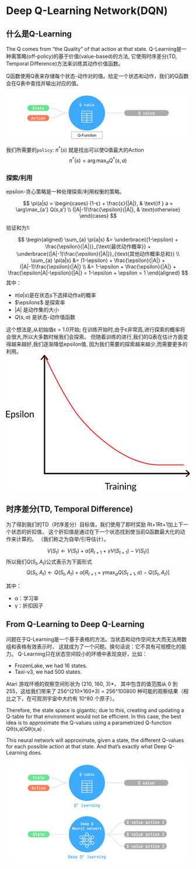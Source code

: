 # Deep Q-Learning Network(DQN)

## 什么是Q-Learning
The Q comes from “the Quality” of that action at that state.
Q-Learning是一种离策略(off-policy)的基于价值(value-based)的方法,
它使用时序差分(TD, Temporal Difference)方法来训练其动作价值函数。

Q函数使用Q表来存储每个状态-动作对的值。给定一个状态和动作，我们的Q函数会在Q表中查找并输出对应的值。

![image](./Q-function-flow.png)

我们所需要的`policy`: $\pi^*(s)$ 就是找出可以使Q值最大的Action
$$
\pi^*(s) = \arg\max_a Q^*(s,a)
$$

### 探索/利用

epsilon-贪心策略是一种处理探索/利用权衡的策略。

$$
\pi(a|s) = 
\begin{cases} 
(1-ε) + \frac{ε}{|A|}, & \text{if } a = \arg\max_{a'} Q(s,a') \\
(|A|-1)\frac{\epsilon}{|A|}, & \text{otherwise}
\end{cases}
$$

验证和为1:

$$
\begin{aligned}
\sum_{a} \pi(a|s) 
&= \underbrace{(1-\epsilon) + \frac{\epsilon}{|A|}}_{\text{最优动作概率}} + \underbrace{(|A|-1)\frac{\epsilon}{|A|}}_{\text{其他动作概率总和}} \\
\sum_{a} \pi(a|s) 
&= (1-\epsilon) + \frac{\epsilon}{|A|} + (|A|-1)\frac{\epsilon}{|A|} \\
&= 1-\epsilon + \frac{\epsilon}{|A|} + \frac{\epsilon|A|-\epsilon}{|A|} = 1-\epsilon + \epsilon = 1
\end{aligned}
$$
其中：

- $\pi(a|s)$是在状态s下选择动作a的概率
- $\epsilonε$ 是探索率
- $|A|$ 是动作集的大小
- $Q(s,a)$ 是状态-动作值函数

这个想法是,从初始值ε = 1.0开始;
在训练开始时,由于ε非常高,进行探索的概率将会很大,所以大多数时候我们会探索。
但随着训练的进行,我们的Q表在估计方面变得越来越好,我们逐渐降低epsilon值,
因为我们需要的探索越来越少,而需要更多的利用。
![image](./Q-learning-epsilon.png)


## 时序差分(TD, Temporal Difference)

为了得到我们的TD（时序差分）目标值，我们使用了即时奖励 Rt+1Rt+1​ 
加上下一个状态的折扣值，
这个折扣值是通过在下一个状态找到使当前Q函数最大化的动作来计算的。
（我们称之为自举/引导估计）。

$$
V(S_t) \leftarrow V(S_t) + \alpha[R_{t+1} + \gamma V(S_{t+1}) - V(S_t)]
$$
所以我们$Q(S_t, A_t)$公式表示为下面形式
$$
Q(S_t, A_t) \leftarrow Q(S_t, A_t) + \alpha[R_{t+1} + \gamma \max_{a}Q(S_{t+1}, a) - Q(S_t, A_t)]
$$

其中：
- α：学习率
- γ：折扣因子

## From Q-Learning to Deep Q-Learning

问题在于Q-Learning是一个基于表格的方法。当状态和动作空间太大而无法用数组和表格有效表示时，
这就成为了一个问题。换句话说：它不具有可规模化的能力。
Q-Learning只在状态空间较小的环境中表现良好，比如：

- FrozenLake, we had 16 states.
- Taxi-v3, we had 500 states.

Atari 游戏环境的观察空间形状为 (210, 160, 3)*，
其中包含的值范围从 0 到 255，这给我们带来了 256^(210×160×3) = 256^100800 
种可能的观察结果（相比之下，在可观测宇宙中大约有 10^80 个原子）。

Therefore, the state space is gigantic; due to this, 
creating and updating a Q-table for that environment would not be efficient. 
In this case, the best idea is to approximate the Q-values using a parametrized Q-function Qθ(s,a)Qθ​(s,a) .

This neural network will approximate, given a state, 
the different Q-values for each possible action at that state. 
And that’s exactly what Deep Q-Learning does.

![image](./DQN-Ql.jpg)